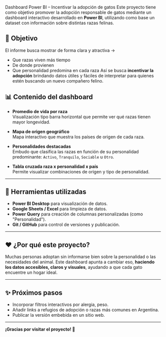 Dashboard Power BI – Incentivar la adopción de gatos
Este proyecto tiene como objetivo promover la adopción responsable de gatos mediante un dashboard interactivo desarrollado en **Power BI**, utilizando como base un dataset con información sobre distintas razas felinas.

## 🎯 Objetivo
El informe busca mostrar de forma clara y atractiva ->
- Que razas viven más tiempo
- De donde provienen
- Que personalidad predomina en cada raza
Así se busca **incentivar la adopción** brindando datos útiles y fáciles de interpretar para quienes estén buscando un nuevo compañero felino.

## 📊 Contenido del dashboard

- **Promedio de vida por raza**  
  Visualización tipo barra horizontal que permite ver qué razas tienen mayor longevidad.

- **Mapa de origen geográfico**  
  Mapa interactivo que muestra los países de origen de cada raza.

- **Personalidades destacadas**  
  Embudo que clasifica las razas en función de su personalidad predominante: `Activo`, `Tranquilo`, `Sociable` u `Otro`.

- **Tabla cruzada raza x personalidad x país**  
  Permite visualizar combinaciones de origen y tipo de personalidad.

---

## 🧩 Herramientas utilizadas

- **Power BI Desktop** para visualización de datos.
- **Google Sheets / Excel** para limpieza de datos.
- **Power Query** para creación de columnas personalizadas (como "Personalidad").
- **Git / GitHub** para control de versiones y publicación.

---

## ❤️ ¿Por qué este proyecto?

Muchas personas adoptan sin informarse bien sobre la personalidad o las necesidades del animal. Este dashboard apunta a cambiar eso, **haciendo los datos accesibles, claros y visuales**, ayudando a que cada gato encuentre un hogar ideal.

---

## ✨ Próximos pasos

- Incorporar filtros interactivos por alergia, peso.
- Añadir links a refugios de adopción o razas más comunes en Argentina.
- Publicar la versión embebida en un sitio web.

---

**¡Gracias por visitar el proyecto! 🐾**

